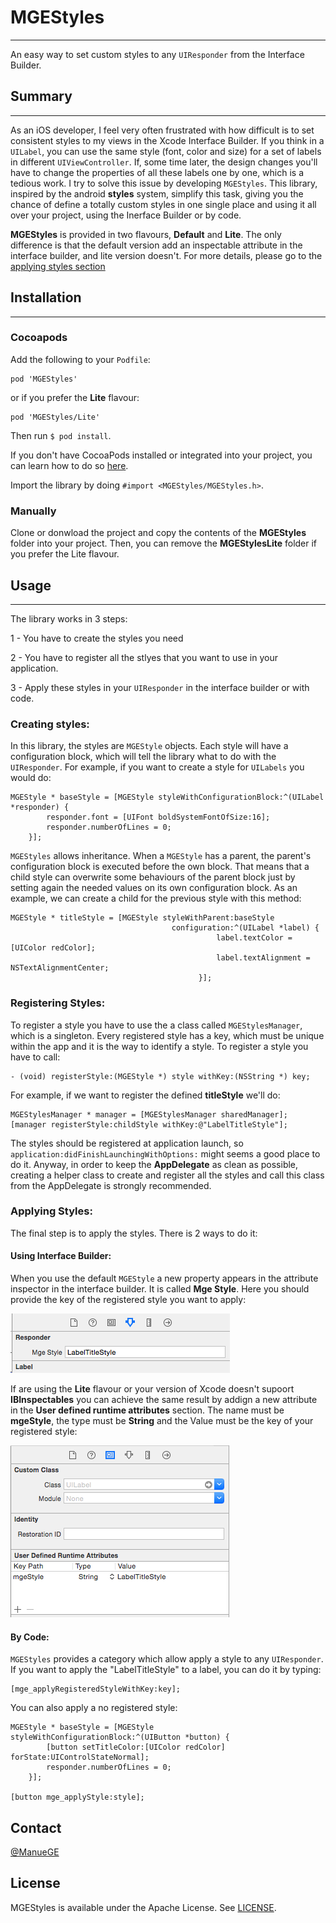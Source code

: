 # MGEStyles
-------------------
An easy way to set custom styles to any `UIResponder` from the Interface Builder.

## Summary
-------------------
As an iOS developer, I feel very often frustrated with how difficult is to set consistent styles to my views in the Xcode Interface Builder. If you think in a `UILabel`, you can use the same style (font, color and size) for a set of labels in different `UIViewController`. If, some time later, the design changes you'll have to change the properties of all these labels one by one, which is a tedious work. I try to solve this issue by developing `MGEStyles`. This library, inspired by the android **styles** system, simplify this task, giving you the chance of define a totally custom styles in one single place and using it all over your project, using the Inerface Builder or by code. 

**MGEStyles** is provided in two flavours, **Default** and **Lite**. The only difference is that the default version add an inspectable attribute in the interface builder, and lite version doesn't. For more details, please go to the [applying styles section](#applying_styles)

## Installation
-------------------
### Cocoapods
Add the following to your `Podfile`:

```
pod 'MGEStyles'
```

or if you prefer the **Lite** flavour:

```
pod 'MGEStyles/Lite'
```

Then run `$ pod install`.

If you don't have CocoaPods installed or integrated into your project, you can learn how to do so [here](http://cocoapods.org).

Import the library by doing `#import <MGEStyles/MGEStyles.h>`.

### Manually
Clone or donwload the project and copy the contents of the **MGEStyles** folder into your project. Then, you can remove the **MGEStylesLite** folder if you prefer the Lite flavour.


## Usage
-------------------

The library works in 3 steps:

1 - You have to create the styles you need

2 - You have to register all the stlyes that you want to use in your application. 

3 - Apply these styles in your `UIResponder` in the interface builder or with code. 

### Creating styles:
In this library, the styles are `MGEStyle` objects. Each style will have a configuration block, which will tell the library what to do with the `UIResponder`. For example, if you want to create a style for `UILabels` you would do:

````
MGEStyle * baseStyle = [MGEStyle styleWithConfigurationBlock:^(UILabel *responder) {
        responder.font = [UIFont boldSystemFontOfSize:16];
        responder.numberOfLines = 0;
    }];
````

`MGEStyles` allows inheritance. When a `MGEStyle` has a parent, the parent's configuration block is executed before the own block. That means that a child style can overwrite some behaviours of the parent block just by setting again the needed values on its own configuration block. As an example, we can create a child for the previous style with this method:

````
MGEStyle * titleStyle = [MGEStyle styleWithParent:baseStyle
                                    configuration:^(UILabel *label) {
                                              label.textColor = [UIColor redColor];
                                              label.textAlignment = NSTextAlignmentCenter;
                                          }];
````



### Registering Styles:

To register a style you have to use the a class called `MGEStylesManager`, which is a singleton. Every registered style has a key, which must be unique within the app and it is the way to identify a style. To register a style you have to call: 

````
- (void) registerStyle:(MGEStyle *) style withKey:(NSString *) key;
````

For example, if we want to register the defined **titleStyle** we'll do:

````
MGEStylesManager * manager = [MGEStylesManager sharedManager];
[manager registerStyle:childStyle withKey:@"LabelTitleStyle"];
````

The styles should be registered at application launch, so `application:didFinishLaunchingWithOptions:` might seems a good place to do it. Anyway, in order to keep the **AppDelegate** as clean as possible, creating a helper class to create and register all the styles and call this class from the AppDelegate is strongly recommended. 

<a name="applying_styles"></a>
### Applying Styles: 

The final step is to apply the styles. There is 2 ways to do it: 

#### Using Interface Builder:
When you use the default `MGEStyle` a new property appears in the attribute inspector in the interface builder. It is called **Mge Style**. Here you should provide the key of the registered style you want to apply:

![](https://github.com/ManueGE/MGEStyles/blob/master/readme_imgs/mgestyles_inspector.png?raw=true)

If are using the **Lite** flavour or your version of Xcode doesn't supoort **IBInspectables** you can achieve the same result by addign a new attribute in the **User defined runtime attributes** section. The name must be **mgeStyle**, the type must be **String** and the Value must be the key of your registered style:

![](https://github.com/ManueGE/MGEStyles/blob/master/readme_imgs/mgestyles_manually.png?raw=true)

#### By Code:
`MGEStyles` provides a category which allow apply a style to any `UIResponder`. If you want to apply the "LabelTitleStyle" to a label, you can do it by typing:

````
[mge_applyRegisteredStyleWithKey:key];
````

You can also apply a no registered style:

````
MGEStyle * baseStyle = [MGEStyle styleWithConfigurationBlock:^(UIButton *button) {
        [button setTitleColor:[UIColor redColor] forState:UIControlStateNormal];
        responder.numberOfLines = 0;
    }];
    
[button mge_applyStyle:style];
```` 

## Contact  
[@ManueGE](https://twitter.com/ManueGE)

## License
MGEStyles is available under the Apache License. See [LICENSE](https://github.com/ManueGE/MGEStyles/blob/master/LICENSE).



